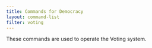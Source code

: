 ```yaml
---
title: Commands for Democracy
layout: command-list
filter: voting
---
```


These commands are used to operate the Voting system.
